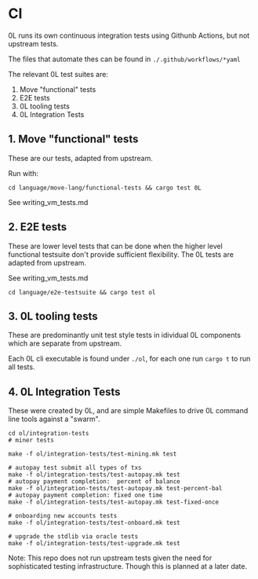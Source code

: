 
# CI

0L runs its own continuous integration tests using Githunb Actions, but not upstream tests.

The files that automate thes can be found in `./.github/workflows/*yaml`

The relevant 0L test suites are:
1. Move "functional" tests
2. E2E tests
3. 0L tooling tests
4. 0L Integration Tests


## 1. Move "functional" tests

These are our tests, adapted from upstream.

Run with:
```
cd language/move-lang/functional-tests && cargo test 0L
```

See writing_vm_tests.md

## 2. E2E tests
These are lower level tests that can be done when the higher level functional testsuite don't provide sufficient flexibility. The 0L tests are adapted from upstream.

See writing_vm_tests.md


```
cd language/e2e-testsuite && cargo test ol
```


## 3. 0L tooling tests

These are predominantly unit test style tests in idividual 0L components which are separate from upstream.

Each 0L cli executable is found under `./ol`, for each one run `cargo t` to run all tests.

## 4. 0L Integration Tests

These were created by 0L, and are simple Makefiles to drive 0L command line tools against a "swarm".

```
cd ol/integration-tests
# miner tests

make -f ol/integration-tests/test-mining.mk test

# autopay test submit all types of txs
make -f ol/integration-tests/test-autopay.mk test
# autopay payment completion:  percent of balance
make -f ol/integration-tests/test-autopay.mk test-percent-bal
# autopay payment completion: fixed one time
make -f ol/integration-tests/test-autopay.mk test-fixed-once

# onboarding new accounts tests
make -f ol/integration-tests/test-onboard.mk test

# upgrade the stdlib via oracle tests
make -f ol/integration-tests/test-upgrade.mk test
```


Note: This repo does not run upstream tests given the need for sophisticated testing infrastructure. Though this is planned at a later date.